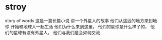 # stroy
story of words 
这是一篇长篇小说
讲一个外星人的故事
他们从遥远的地方来到地球
开始和地球人一起生活
他们为什么来到这里，
他们的星球是什么样子的，
他们的星球有没有外星人，
他们与我们是会如何交流